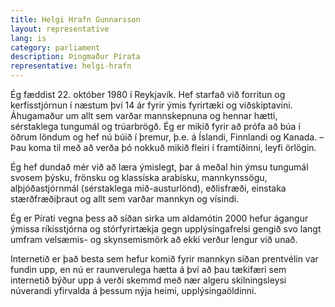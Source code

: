 ```yaml
---
title: Helgi Hrafn Gunnarsson
layout: representative
lang: is
category: parliament
description: Þingmaður Pírata
representative: helgi-hrafn
---
```


Ég fæddist 22. október 1980 í Reykjavík. Hef starfað við forritun og kerfisstjórnun í næstum því 14 ár fyrir ýmis fyrirtæki og viðskiptavini. Áhugamaður um allt sem varðar mannskepnuna og hennar hætti, sérstaklega tungumál og trúarbrögð. Ég er mikið fyrir að prófa að búa í öðrum löndum og hef nú búið í þremur, þ.e. á Íslandi, Finnlandi og Kanada. – Þau koma til með að verða þó nokkuð mikið fleiri í framtíðinni, leyfi örlögin.

Ég hef dundað mér við að læra ýmislegt, þar á meðal hin ýmsu tungumál svosem þýsku, frönsku og klassíska arabísku, mannkynssögu, alþjóðastjórnmál (sérstaklega mið-austurlönd), eðlisfræði, einstaka stærðfræðiþraut og allt sem varðar mannkyn og vísindi.

Ég er Pírati vegna þess að síðan sirka um aldamótin 2000 hefur ágangur ýmissa ríkisstjórna og stórfyrirtækja gegn upplýsingafrelsi gengið svo langt umfram velsæmis- og skynsemismörk að ekki verður lengur við unað.

Internetið er það besta sem hefur komið fyrir mannkyn síðan prentvélin var fundin upp, en nú er raunverulega hætta á því að þau tækifæri sem internetið býður upp á verði skemmd með nær algeru skilningsleysi núverandi yfirvalda á þessum nýja heimi, upplýsingaöldinni.
